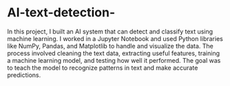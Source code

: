 # AI-text-detection-
In this project, I built an AI system that can detect and classify text using machine learning. I worked in a Jupyter Notebook and used Python libraries like NumPy, Pandas, and Matplotlib to handle and visualize the data. The process involved cleaning the text data, extracting useful features, training a machine learning model, and testing how well it performed. The goal was to teach the model to recognize patterns in text and make accurate predictions.
